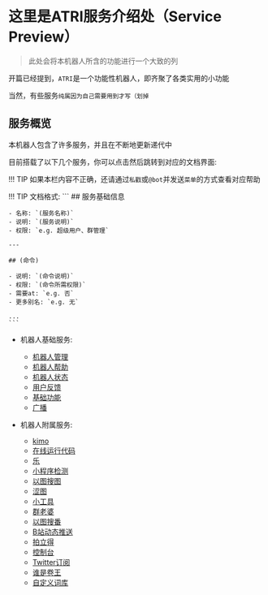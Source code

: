 # 这里是ATRI服务介绍处（Service Preview）

> 此处会将本机器人所含的功能进行一个大致的列

开篇已经提到，`ATRI`是一个功能性机器人，即齐聚了各类实用的小功能

当然，有些服务`纯属因为自己需要用到才写（划掉`

## 服务概览

本机器人包含了许多服务，并且在不断地更新递代中

目前搭载了以下几个服务，你可以点击然后跳转到对应的文档界面:

!!! TIP
    如果本栏内容不正确，还请通过`私戳`或`@bot`并发送`菜单`的方式查看对应帮助

!!! TIP
    文档格式:
    ```
    ## 服务基础信息

    - 名称: `(服务名称)`
    - 说明: `(服务说明)`
    - 权限: `e.g. 超级用户、群管理`

    ---

    ## (命令)

    - 说明: `(命令说明)`
    - 权限: `(命令所需权限)`
    - 需要at: `e.g. 否`
    - 更多别名: `e.g. 无`

    ...
    ```


- 机器人基础服务:
    - [机器人管理](service-manager.md)
    - [机器人帮助](service-help.md)
    - [机器人状态](service-status.md)
    - [用户反馈](service-repo.md)
    - [基础功能](service-essential.md)
    - [广播](service-broadcast.md)

- 机器人附属服务:
    - [kimo](service-kimo.md)
    - [在线运行代码](service-coderunner.md)
    - [乐](service-funny.md)
    - [小程序检测](service-applet.md)
    - [以图搜图](service-saucenao.md)
    - [涩图](service-setu.md)
    - [小工具](service-util.md)
    - [群老婆](service-wife.md)
    - [以图搜番](service-animesearch.md)
    - [B站动态推送](service-bilibili_dynamic.md)
    - [拍立得](service-polaroid.md)
    - [控制台](service-console.md)
    - [Twitter订阅](service-twitter.md)
    - [谁是卷王](service-anti_effort.md)
    - [自定义词库](service-thesaurus.md)